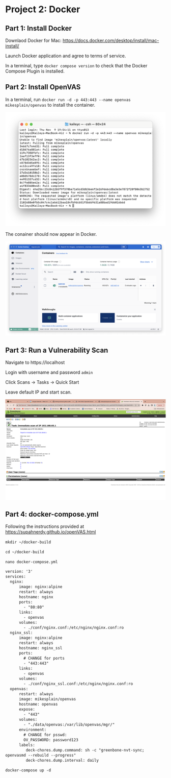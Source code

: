 
# Project 2: Docker

## Part 1: Install Docker

Downlaod Docker for Mac: https://docs.docker.com/desktop/install/mac-install/

Launch Docker application and agree to terms of service.

In a terminal, type `docker compose version` to check that the Docker Compose Plugin is installed.

## Part 2: Install OpenVAS

In a terminal, run `docker run -d -p 443:443 --name openvas mikesplain/openvas` to install the container.

![pull request](openvaspull.png)

The conainer should now appear in Docker.

![containers](containers.png)

## Part 3: Run a Vulnerability Scan

Navigate to https://localhost

Login with username and password `admin`

Click Scans -> Tasks -> Quick Start

Leave default IP and start scan.

![scan](gbscan.png)

## Part 4: docker-compose.yml

Following the instructions provided at https://supahnerdy.github.io/openVAS.html

`mkdir ~/docker-build`

`cd ~/docker-build`

`nano docker-compose.yml`

```
version: '3'
services:
  nginx:
      image: nginx:alpine
      restart: always
      hostname: nginx
      ports:
        - "80:80"
      links:
        - openvas
      volumes:
        - ./conf/nginx.conf:/etc/nginx/nginx.conf:ro
  nginx_ssl:
      image: nginx:alpine
      restart: always
      hostname: nginx_ssl
      ports:
        # CHANGE for ports
        - "443:443"
      links:
        - openvas
      volumes:
        - ./conf/nginx_ssl.conf:/etc/nginx/nginx.conf:ro
  openvas:
      restart: always
      image: mikesplain/openvas
      hostname: openvas
      expose:
        - "443"
      volumes:
        - "./data/openvas:/var/lib/openvas/mgr/"
      environment:
        # CHANGE for psswd:
        OV_PASSWORD: password123
      labels:
         deck-chores.dump.command: sh -c "greenbone-nvt-sync; openvasmd --rebuild --progress"
         deck-chores.dump.interval: daily
```

`docker-compose up -d`
